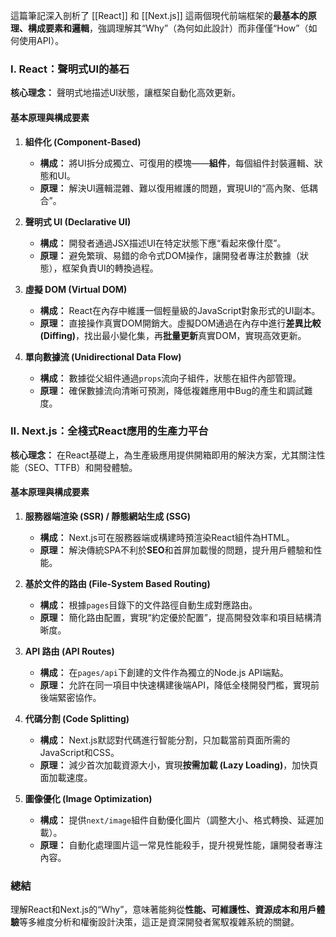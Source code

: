 這篇筆記深入剖析了 [[React]] 和 [[Next.js]] 這兩個現代前端框架的**最基本的原理、構成要素和邏輯**，強調理解其“Why”（為何如此設計）而非僅僅“How”（如何使用API）。

### I. React：聲明式UI的基石

**核心理念：** 聲明式地描述UI狀態，讓框架自動化高效更新。

#### 基本原理與構成要素

1.  **組件化 (Component-Based)**
    *   **構成：** 將UI拆分成獨立、可復用的模塊——**組件**，每個組件封裝邏輯、狀態和UI。
    *   **原理：** 解決UI邏輯混雜、難以復用維護的問題，實現UI的“高內聚、低耦合”。

2.  **聲明式 UI (Declarative UI)**
    *   **構成：** 開發者通過JSX描述UI在特定狀態下應“看起來像什麼”。
    *   **原理：** 避免繁瑣、易錯的命令式DOM操作，讓開發者專注於數據（狀態），框架負責UI的轉換過程。

3.  **虛擬 DOM (Virtual DOM)**
    *   **構成：** React在內存中維護一個輕量級的JavaScript對象形式的UI副本。
    *   **原理：** 直接操作真實DOM開銷大。虛擬DOM通過在內存中進行**差異比較 (Diffing)**，找出最小變化集，再**批量更新**真實DOM，實現高效更新。

4.  **單向數據流 (Unidirectional Data Flow)**
    *   **構成：** 數據從父組件通過`props`流向子組件，狀態在組件內部管理。
    *   **原理：** 確保數據流向清晰可預測，降低複雜應用中Bug的產生和調試難度。

### II. Next.js：全棧式React應用的生產力平台

**核心理念：** 在React基礎上，為生產級應用提供開箱即用的解決方案，尤其關注性能（SEO、TTFB）和開發體驗。

#### 基本原理與構成要素

1.  **服務器端渲染 (SSR) / 靜態網站生成 (SSG)**
    *   **構成：** Next.js可在服務器端或構建時預渲染React組件為HTML。
    *   **原理：** 解決傳統SPA不利於**SEO**和首屏加載慢的問題，提升用戶體驗和性能。

2.  **基於文件的路由 (File-System Based Routing)**
    *   **構成：** 根據`pages`目錄下的文件路徑自動生成對應路由。
    *   **原理：** 簡化路由配置，實現“約定優於配置”，提高開發效率和項目結構清晰度。

3.  **API 路由 (API Routes)**
    *   **構成：** 在`pages/api`下創建的文件作為獨立的Node.js API端點。
    *   **原理：** 允許在同一項目中快速構建後端API，降低全棧開發門檻，實現前後端緊密協作。

4.  **代碼分割 (Code Splitting)**
    *   **構成：** Next.js默認對代碼進行智能分割，只加載當前頁面所需的JavaScript和CSS。
    *   **原理：** 減少首次加載資源大小，實現**按需加載 (Lazy Loading)**，加快頁面加載速度。

5.  **圖像優化 (Image Optimization)**
    *   **構成：** 提供`next/image`組件自動優化圖片（調整大小、格式轉換、延遲加載）。
    *   **原理：** 自動化處理圖片這一常見性能殺手，提升視覺性能，讓開發者專注內容。

### 總結

理解React和Next.js的“Why”，意味著能夠從**性能、可維護性、資源成本和用戶體驗**等多維度分析和權衡設計決策，這正是資深開發者駕馭複雜系統的關鍵。